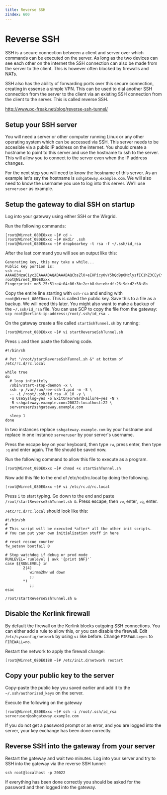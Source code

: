 ```yaml
---
title: Reverse SSH
zindex: 600
---
```


# Reverse SSH

SSH is a secure connection between a client and server over which commands can be executed on the server. As long as the two devices can see each other on the internet the SSH connection can also be made from the server to the client. This is however often blocked by firewalls and NATs.

SSH also has the ability of forwarding ports over this secure connection, creating in essense a simple VPN. This can be used to dial another SSH connection from the server to the client via an existing SSH connection from the client to the server. This is called reverse SSH.

http://www.pc-freak.net/blog/reverse-ssh-tunnel/

## Setup your SSH server

You will need a server or other computer running Linux or any other operating system which can be accessed via SSH. This server needs to be accesible via a public IP address on the internet. You should create a hostname to point to this server and use the hostname to ssh to the server. This will allow you to connect to the server even when the IP address changes.

For the next step you will need to know the hostname of this server. As an example let's say the hostname is `sshgateway.example.com`. We will also need to know the username you use to log into this server. We'll use `serveruser` as example.

## Setup the gateway to dial SSH on startup

Log into your gateway using either SSH or the Wirgrid.

Run the following commands:
```
[root@Wirnet_080E0xxx ~]# cd ~
[root@Wirnet_080E0xxx ~]# mkdir .ssh
[root@Wirnet_080E0xxx ~]# dropbearkey -t rsa -f ~/.ssh/id_rsa
```

After the last command you will see an output like this:
```
Generating key, this may take a while...
Public key portion is:
ssh-rsa AAAAB3NzaC1yc2EAAAADAQABAAABAQCbsZlO+eEHPicyOvY5hQd9p0MclysfIC1hZ3CEyCfgQNP3RqTRtQePIWCcAGFheSjTOzJvcfhHcU9DuGALehkA0h+v4FgfPmDuq4p0JuyK12LWp/gca1eYfqNs9mMQdwunXlrEvgnS+y+ldZoBaDQUOM56PNuVnlnIsk9rNbC35DMKbtlCuxjPIVXcY9Dozen2t3YbaqG8g/Rx0PH0+EwaR0nw5i64lQJlDyCM4tVWgkfPkTQ8i1uf7Oww69zHibUPMfkWupz3Qweqc4tpBEDZ7BoZhnc5SpVZNmYLYvHOEdaoLT/GWjx0CP9MBVk9V1FIw0AjbJ2Iu0QMbhiH9mAb root@Wirnet_080E0xxx
Fingerprint: md5 25:51:e4:04:06:3b:2e:b8:be:eb:df:26:9d:d2:58:8b
```

Copy the entire line starting with `ssh-rsa` and ending with `root@Wirnet_080E0xxx`. This is called the public key. Save this to a file as a backup. We will need this later. You might also want to make a backup of the `~/.ssh/id_rsa` file. You can use SCP to copy the file from the gateway: `scp root@kerlink-ip-address:/root/.ssh/id_rsa .`

On the gateway create a file called `startSshTunnel.sh` by running:

`[root@Wirnet_080E0xxx ~]# vi startReverseSshTunnel.sh`

Press `i` and then paste the following code.

```
#!/bin/sh

# Put "/root/startReverseSshTunnel.sh &" at bottom of /etc/rc.d/rc.local

while true
do
  # loop infinitely
  /sbin/start-stop-daemon -x \
  ssh -p /var/run/rev-ssh-1.pid -m -S \
  -- -i /root/.ssh/id_rsa -K 10 -y \
  -o UseSyslog=yes -o ExitOnForwardFailure=yes -N \
  -R sshgateway.example.com:20022:localhost:22 \
  serveruser@sshgateway.example.com

  sleep 1
done
```

In two instances replace `sshgateway.example.com` by your hostname and replace in one instance `serveruser` by your server's username.

Press the escape key on your keyboard, then type `:w`, press enter, then type `:q` and enter again. The file should be saved now.

Run the following command to allow this file to execute as a program.

`[root@Wirnet_080E0xxx ~]# chmod +x startSshTunnel.sh`

Now add this file to the end of /etc/rcd/rc.local by doing the following.

`[root@Wirnet_080E0xxx ~]# vi /etc/rc.d/rc.local`

Press `i` to start typing. Go down to the end and paste `/root/startReverseSshTunnel.sh &`. Press escape, then `:w`, enter, `:q`, enter.

`/etc/rc.d/rc.local` should look like this:
```
#!/bin/sh
#
# This script will be executed *after* all the other init scripts.
# You can put your own initialization stuff in here

# reset rescue counter
fw_setenv bootfail 0

# Stop watchdog if debug or prod mode
RUNLEVEL=`runlevel | awk '{print $NF}'`
case ${RUNLEVEL} in
        2|4)
           wirma2hw wd down
           ;;
        *)
           ;;
esac

/root/startReverseSshTunnel.sh &
```

## Disable the Kerlink firewall

By default the firewall on the Kerlink blocks outgoing SSH connections. You can either add a rule to allow this, or you can disable the firewall. Edit `/etc/sysconfig/network` by using `vi` like before. Change `FIREWALL=yes` to `FIREWALL=no`.

Restart the network to apply the firewall change:

`[root@Wirnet_080E0188 ~]# /etc/init.d/network restart`

## Copy your public key to the server

Copy-paste the public key you saved earlier and add it to the `~/.ssh/authorized_keys` on the server.

Execute the following on the gateway
```
[root@Wirnet_080E0xxx ~]# ssh -i /root/.ssh/id_rsa serveruser@sshgateway.example.com
```

If you do not get a password prompt or an error, and you are logged into the server, your key exchange has been done correctly.


## Reverse SSH into the gateway from your server

Restart the gateway and wait two minutes. Log into your server and try to SSH into the gateway via the reverse SSH tunnel:

`ssh root@localhost -p 20022`

If everything has been done correctly you should be asked for the password and then logged into the gateway.
